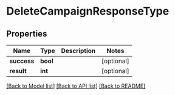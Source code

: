 # DeleteCampaignResponseType

## Properties
Name | Type | Description | Notes
------------ | ------------- | ------------- | -------------
**success** | **bool** |  | [optional] 
**result** | **int** |  | [optional] 

[[Back to Model list]](../README.md#documentation-for-models) [[Back to API list]](../README.md#documentation-for-api-endpoints) [[Back to README]](../README.md)


